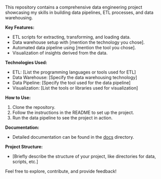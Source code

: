 This repository contains a comprehensive data engineering project showcasing my skills in building data pipelines, ETL processes, and data warehousing.

**Key Features:**
- ETL scripts for extracting, transforming, and loading data.
- Data warehouse setup with [mention the technology you chose].
- Automated data pipeline using [mention the tool you chose].
- Visualization of insights derived from the data.

**Technologies Used:**
- ETL: [List the programming languages or tools used for ETL]
- Data Warehouse: [Specify the data warehousing technology]
- Data Pipeline: [Specify the tool used for the data pipeline]
- Visualization: [List the tools or libraries used for visualization]

**How to Use:**
1. Clone the repository.
2. Follow the instructions in the README to set up the project.
3. Run the data pipeline to see the project in action.

**Documentation:**
- Detailed documentation can be found in the [docs](docs/) directory.

**Project Structure:**
- [Briefly describe the structure of your project, like directories for data, scripts, etc.]

Feel free to explore, contribute, and provide feedback!
